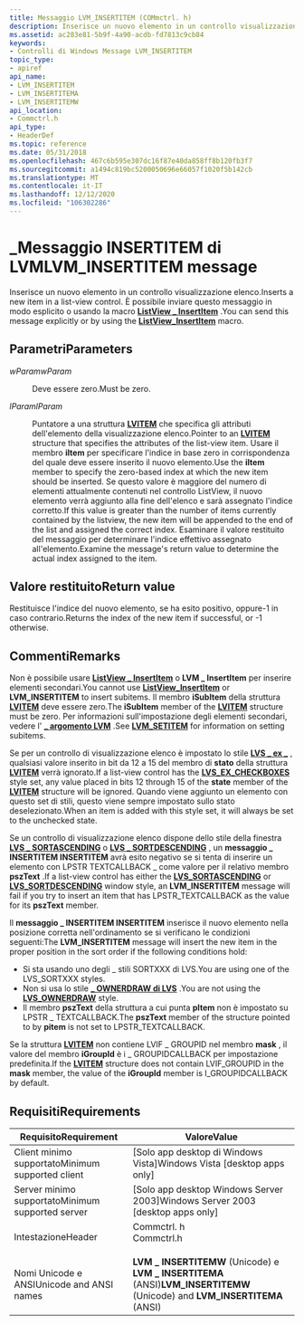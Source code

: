 ```yaml
---
title: Messaggio LVM_INSERTITEM (COMmctrl. h)
description: Inserisce un nuovo elemento in un controllo visualizzazione elenco. È possibile inviare questo messaggio in modo esplicito o usando la \_ macro ListView InsertItem.
ms.assetid: ac283e81-5b9f-4a90-acdb-fd7813c9cb84
keywords:
- Controlli di Windows Message LVM_INSERTITEM
topic_type:
- apiref
api_name:
- LVM_INSERTITEM
- LVM_INSERTITEMA
- LVM_INSERTITEMW
api_location:
- Commctrl.h
api_type:
- HeaderDef
ms.topic: reference
ms.date: 05/31/2018
ms.openlocfilehash: 467c6b595e307dc16f87e40da858ff8b120fb3f7
ms.sourcegitcommit: a1494c819bc5200050696e66057f1020f5b142cb
ms.translationtype: MT
ms.contentlocale: it-IT
ms.lasthandoff: 12/12/2020
ms.locfileid: "106302286"
---
```

# <a name="lvm_insertitem-message"></a><span data-ttu-id="478ca-105">\_Messaggio INSERTITEM di LVM</span><span class="sxs-lookup"><span data-stu-id="478ca-105">LVM\_INSERTITEM message</span></span>

<span data-ttu-id="478ca-106">Inserisce un nuovo elemento in un controllo visualizzazione elenco.</span><span class="sxs-lookup"><span data-stu-id="478ca-106">Inserts a new item in a list-view control.</span></span> <span data-ttu-id="478ca-107">È possibile inviare questo messaggio in modo esplicito o usando la macro [**ListView \_ InsertItem**](/windows/desktop/api/Commctrl/nf-commctrl-listview_insertitem) .</span><span class="sxs-lookup"><span data-stu-id="478ca-107">You can send this message explicitly or by using the [**ListView\_InsertItem**](/windows/desktop/api/Commctrl/nf-commctrl-listview_insertitem) macro.</span></span>

## <a name="parameters"></a><span data-ttu-id="478ca-108">Parametri</span><span class="sxs-lookup"><span data-stu-id="478ca-108">Parameters</span></span>

<dl> <dt>

<span data-ttu-id="478ca-109">*wParam*</span><span class="sxs-lookup"><span data-stu-id="478ca-109">*wParam*</span></span> 
</dt> <dd><span data-ttu-id="478ca-110">Deve essere zero.</span><span class="sxs-lookup"><span data-stu-id="478ca-110">Must be zero.</span></span></dd> <dt>

<span data-ttu-id="478ca-111">*lParam*</span><span class="sxs-lookup"><span data-stu-id="478ca-111">*lParam*</span></span> 
</dt> <dd>

<span data-ttu-id="478ca-112">Puntatore a una struttura [**LVITEM**](/windows/win32/api/commctrl/ns-commctrl-lvitema) che specifica gli attributi dell'elemento della visualizzazione elenco.</span><span class="sxs-lookup"><span data-stu-id="478ca-112">Pointer to an [**LVITEM**](/windows/win32/api/commctrl/ns-commctrl-lvitema) structure that specifies the attributes of the list-view item.</span></span> <span data-ttu-id="478ca-113">Usare il membro **iItem** per specificare l'indice in base zero in corrispondenza del quale deve essere inserito il nuovo elemento.</span><span class="sxs-lookup"><span data-stu-id="478ca-113">Use the **iItem** member to specify the zero-based index at which the new item should be inserted.</span></span> <span data-ttu-id="478ca-114">Se questo valore è maggiore del numero di elementi attualmente contenuti nel controllo ListView, il nuovo elemento verrà aggiunto alla fine dell'elenco e sarà assegnato l'indice corretto.</span><span class="sxs-lookup"><span data-stu-id="478ca-114">If this value is greater than the number of items currently contained by the listview, the new item will be appended to the end of the list and assigned the correct index.</span></span> <span data-ttu-id="478ca-115">Esaminare il valore restituito del messaggio per determinare l'indice effettivo assegnato all'elemento.</span><span class="sxs-lookup"><span data-stu-id="478ca-115">Examine the message's return value to determine the actual index assigned to the item.</span></span>

</dd> </dl>

## <a name="return-value"></a><span data-ttu-id="478ca-116">Valore restituito</span><span class="sxs-lookup"><span data-stu-id="478ca-116">Return value</span></span>

<span data-ttu-id="478ca-117">Restituisce l'indice del nuovo elemento, se ha esito positivo, oppure-1 in caso contrario.</span><span class="sxs-lookup"><span data-stu-id="478ca-117">Returns the index of the new item if successful, or -1 otherwise.</span></span>

## <a name="remarks"></a><span data-ttu-id="478ca-118">Commenti</span><span class="sxs-lookup"><span data-stu-id="478ca-118">Remarks</span></span>

<span data-ttu-id="478ca-119">Non è possibile usare [**ListView \_ InsertItem**](/windows/desktop/api/Commctrl/nf-commctrl-listview_insertitem) o **LVM \_ InsertItem** per inserire elementi secondari.</span><span class="sxs-lookup"><span data-stu-id="478ca-119">You cannot use [**ListView\_InsertItem**](/windows/desktop/api/Commctrl/nf-commctrl-listview_insertitem) or **LVM\_INSERTITEM** to insert subitems.</span></span> <span data-ttu-id="478ca-120">Il membro **iSubItem** della struttura [**LVITEM**](/windows/win32/api/commctrl/ns-commctrl-lvitema) deve essere zero.</span><span class="sxs-lookup"><span data-stu-id="478ca-120">The **iSubItem** member of the [**LVITEM**](/windows/win32/api/commctrl/ns-commctrl-lvitema) structure must be zero.</span></span> <span data-ttu-id="478ca-121">Per informazioni sull'impostazione degli elementi secondari, vedere l' [**\_ argomento LVM**](lvm-setitem.md) .</span><span class="sxs-lookup"><span data-stu-id="478ca-121">See [**LVM\_SETITEM**](lvm-setitem.md) for information on setting subitems.</span></span>

<span data-ttu-id="478ca-122">Se per un controllo di visualizzazione elenco è impostato lo stile [**LVS \_ ex \_**](extended-list-view-styles.md) , qualsiasi valore inserito in bit da 12 a 15 del membro di **stato** della struttura [**LVITEM**](/windows/win32/api/commctrl/ns-commctrl-lvitema) verrà ignorato.</span><span class="sxs-lookup"><span data-stu-id="478ca-122">If a list-view control has the [**LVS\_EX\_CHECKBOXES**](extended-list-view-styles.md) style set, any value placed in bits 12 through 15 of the **state** member of the [**LVITEM**](/windows/win32/api/commctrl/ns-commctrl-lvitema) structure will be ignored.</span></span> <span data-ttu-id="478ca-123">Quando viene aggiunto un elemento con questo set di stili, questo viene sempre impostato sullo stato deselezionato.</span><span class="sxs-lookup"><span data-stu-id="478ca-123">When an item is added with this style set, it will always be set to the unchecked state.</span></span>

<span data-ttu-id="478ca-124">Se un controllo di visualizzazione elenco dispone dello stile della finestra [**LVS \_ SORTASCENDING**](list-view-window-styles.md) o [**LVS \_ SORTDESCENDING**](list-view-window-styles.md) , un **messaggio \_ INSERTITEM INSERTITEM** avrà esito negativo se si tenta di inserire un elemento con LPSTR TEXTCALLBACK \_ come valore per il relativo membro **pszText** .</span><span class="sxs-lookup"><span data-stu-id="478ca-124">If a list-view control has either the [**LVS\_SORTASCENDING**](list-view-window-styles.md) or [**LVS\_SORTDESCENDING**](list-view-window-styles.md) window style, an **LVM\_INSERTITEM** message will fail if you try to insert an item that has LPSTR\_TEXTCALLBACK as the value for its **pszText** member.</span></span>

<span data-ttu-id="478ca-125">Il **messaggio \_ INSERTITEM INSERTITEM** inserisce il nuovo elemento nella posizione corretta nell'ordinamento se si verificano le condizioni seguenti:</span><span class="sxs-lookup"><span data-stu-id="478ca-125">The **LVM\_INSERTITEM** message will insert the new item in the proper position in the sort order if the following conditions hold:</span></span>

-   <span data-ttu-id="478ca-126">Si sta usando uno degli \_ stili SORTXXX di LVS.</span><span class="sxs-lookup"><span data-stu-id="478ca-126">You are using one of the LVS\_SORTXXX styles.</span></span>
-   <span data-ttu-id="478ca-127">Non si usa lo stile [**\_ OWNERDRAW di LVS**](list-view-window-styles.md) .</span><span class="sxs-lookup"><span data-stu-id="478ca-127">You are not using the [**LVS\_OWNERDRAW**](list-view-window-styles.md) style.</span></span>
-   <span data-ttu-id="478ca-128">Il membro **pszText** della struttura a cui punta **pItem** non è impostato su LPSTR \_ TEXTCALLBACK.</span><span class="sxs-lookup"><span data-stu-id="478ca-128">The **pszText** member of the structure pointed to by **pitem** is not set to LPSTR\_TEXTCALLBACK.</span></span>

<span data-ttu-id="478ca-129">Se la struttura [**LVITEM**](/windows/win32/api/commctrl/ns-commctrl-lvitema) non contiene LVIF \_ GROUPID nel membro **mask** , il valore del membro **iGroupId** è i \_ GROUPIDCALLBACK per impostazione predefinita.</span><span class="sxs-lookup"><span data-stu-id="478ca-129">If the [**LVITEM**](/windows/win32/api/commctrl/ns-commctrl-lvitema) structure does not contain LVIF\_GROUPID in the **mask** member, the value of the **iGroupId** member is I\_GROUPIDCALLBACK by default.</span></span>

## <a name="requirements"></a><span data-ttu-id="478ca-130">Requisiti</span><span class="sxs-lookup"><span data-stu-id="478ca-130">Requirements</span></span>



| <span data-ttu-id="478ca-131">Requisito</span><span class="sxs-lookup"><span data-stu-id="478ca-131">Requirement</span></span> | <span data-ttu-id="478ca-132">Valore</span><span class="sxs-lookup"><span data-stu-id="478ca-132">Value</span></span> |
|-------------------------------------|---------------------------------------------------------------------------------------|
| <span data-ttu-id="478ca-133">Client minimo supportato</span><span class="sxs-lookup"><span data-stu-id="478ca-133">Minimum supported client</span></span><br/> | <span data-ttu-id="478ca-134">\[Solo app desktop di Windows Vista\]</span><span class="sxs-lookup"><span data-stu-id="478ca-134">Windows Vista \[desktop apps only\]</span></span><br/>                                        |
| <span data-ttu-id="478ca-135">Server minimo supportato</span><span class="sxs-lookup"><span data-stu-id="478ca-135">Minimum supported server</span></span><br/> | <span data-ttu-id="478ca-136">\[Solo app desktop Windows Server 2003\]</span><span class="sxs-lookup"><span data-stu-id="478ca-136">Windows Server 2003 \[desktop apps only\]</span></span><br/>                                  |
| <span data-ttu-id="478ca-137">Intestazione</span><span class="sxs-lookup"><span data-stu-id="478ca-137">Header</span></span><br/>                   | <dl> <span data-ttu-id="478ca-138"><dt>Commctrl. h</dt></span><span class="sxs-lookup"><span data-stu-id="478ca-138"><dt>Commctrl.h</dt></span></span> </dl> |
| <span data-ttu-id="478ca-139">Nomi Unicode e ANSI</span><span class="sxs-lookup"><span data-stu-id="478ca-139">Unicode and ANSI names</span></span><br/>   | <span data-ttu-id="478ca-140">**LVM \_ INSERTITEMW** (Unicode) e **LVM \_ INSERTITEMA** (ANSI)</span><span class="sxs-lookup"><span data-stu-id="478ca-140">**LVM\_INSERTITEMW** (Unicode) and **LVM\_INSERTITEMA** (ANSI)</span></span><br/>             |



 

 





